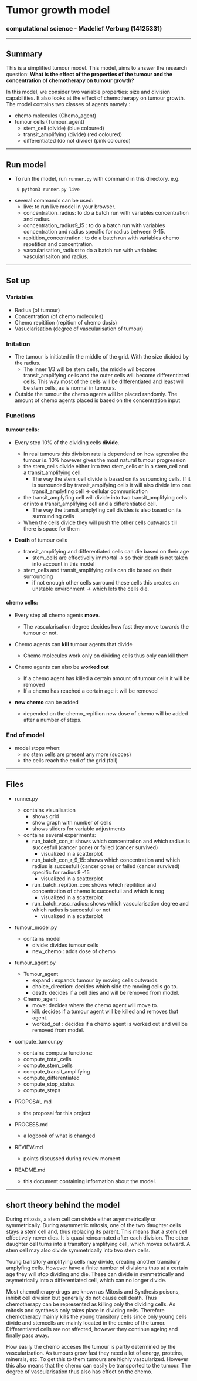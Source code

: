 # Tumor growth model
### computational science - Madelief Verburg (14125331)
----------------------------------------------------

## Summary
This is a simplified tumour model. This model, aims to answer the research question: 
**What is the effect of the properties of the tumour and the concentration of chemotherapy on tumour growth?**

In this model, we consider two variable properties: size and division capabilities. It also looks at the effect of chemotherapy on tumour growth. The model contains two classes of agents namely : 
- chemo molecules (Chemo_agent)
- tumour cells (Tumour_agent)
    - stem_cell (divide) (blue coloured)
    - transit_amplifying (divide) (red coloured)
    - differentiated (do not divide) (pink coloured)
    
--------------------------------------------------
## Run model
- To run the model, run ``runner.py`` with command in this directory. e.g.

```
    $ python3 runner.py live
```
- several commands can be used:
    - live: to run live model in your browser.
    - concentration_radius: to do a batch run with variables concentration and radius.
    - concentration_radius9_15 : to do a batch run with variables concentration and radius specific for radius between 9-15.
    - repitition_concentration : to do a batch run with variables chemo repetition and concentration.
    - vascularisation_radius: to do a batch run with variables vascularisaiton and radius.


---------------------------------------------------

## Set up

### Variables
- Radius (of tumour)
- Concentration (of chemo molecules)
- Chemo repitition (repition of chemo dosis)
- Vasuclarisation (degree of vascularisation of tumour)


### Initation
- The tumour is initiated in the middle of the grid. With the size dicided by the radius.
    - The inner 1/3 will be stem cells, the middle wil become transit_amplifying cells and the outer cells will become differentiated cells. This way most of the cells will be differentiated and least will be stem cells, as is normal in tumours.
- Outside the tumour the chemo agents will be placed randomly. The amount of chemo agents placed is based on the concentration input


### Functions
#### tumour cells: 
- Every step 10% of the dividing cells **divide**. 
    - In real tumours this division rate is dependend on how agressive the tumour is. 10% however gives the most natural tumour progression
    - the stem_cells divide either into two stem_cells or in a stem_cell and a transit_amplifying cell. 
        - The way the stem_cell divide is based on its surounding cells. If it is surrounded by transit_ampifying cells it will also divide into one transit_amplyfing cell -> cellular communication
    - the transit_amplyfing cell will divide into two transit_amplifying cells or into a transit_amplifying cell and a differentiated cell.
        - The way the transit_amplyfing cell divides is also based on its surrounding cells
    - When the cells divide they will push the other cells outwards till there is space for them

- **Death** of tumour cells
    - transit_amplifying and differentiated cells can die based on their age 
        - stem_cells are effectivelly immortal -> so their death is not taken into account in this model
    - stem_cells and transit_amplifying cells can die based on their surrounding
        - if not enough other cells surround these cells this creates an unstable environment -> which lets the cells die. 

#### chemo cells:
- Every step all chemo agents **move**. 
    - The vascularisation degree decides how fast they move towards the tumour or not.

- Chemo agents can **kill** tumour agents that divide
    - Chemo molecules work only on dividing cells thus only can kill them

- Chemo agents can also be **worked out**
    - If a chemo agent has killed a certain amount of tumour cells it will be removed
    - If a chemo has reached a certain age it will be removed
       
- **new chemo** can be added
    - depended on the chemo_repitiion new dose of chemo will be added after a number of steps.


### End of model
- model stops when:
    - no stem cells are present any more (succes)
    - the cells reach the end of the grid (fail)
----------------------------------------------------
## Files
- runner.py
    - contains visualisation
        - shows grid
        - show graph with number of cells
        - shows sliders for variable adjustments
    - contains several experiments:
        - run_batch_con_r: shows which concentration and which radius is succesfull (cancer gone) or failed (cancer survived)
            - visualized in a scatterplot
        - run_batch_con_r_9_15: shows which concentration and which radius is succesfull (cancer gone) or failed (cancer survived) specific for radius 9 -15
            - visualized in a scatterplot 
        - run_batch_repition_con: shows which repitition and concentration of chemo is succesfull and which is nog
            - visualized in a scatterplot
        - run_batch_vasc_radius: shows which vascularisation degree and which radius is succesfull or not
            - visualized in a scatterplot
        
- tumour_model.py
    - contains model
        - divide: divides tumour cells
        - new_chemo : adds dose of chemo

- tumour_agent.py
    - Tumour_agent
        - expand : expands tumour by moving cells outwards.
        - choice_direction: decides which side the moving cells go to.
        - death: decides if a cell dies and will be removed from model.
    - Chemo_agent
        - move: decides where the chemo agent will move to.
        - kill: decides if a tumour agent will be killed and removes that agent.
        - worked_out : decides if a chemo agent is worked out and will be removed from model.

- compute_tumour.py
    - contains compute functions:
    - compute_total_cells
    - compute_stem_cells
    - compute_transit_amplifying
    - compute_differentiated
    - compute_stop_status
    - compute_steps

- PROPOSAL.md
    - the proposal for this project

- PROCESS.md
    - a logbook of what is changed

- REVIEW.md
    - points discussed during review moment

- README.md
    - this document containing information about the model.

---------------------------------------------------   
## short theory behind the model
During mitosis, a stem cell can divide either asymmetrically or symmetrically. During asymmetric mitosis, one of the two daughter cells stays a stem cell and, thus replacing its parent. This means that a stem cell effectively never dies. It is quasi reincarnated after each division. The other daughter cell turns into a transitory amplifying cell, which moves outward. A stem cell may also divide symmetrically into two stem cells. 

Young transitory amplifying cells may divide, creating another transitory amplyfing cells. However have a finite number of divisions thus at a certain age they will stop dividing and die.  These can divide in symmetrically and asymetrically into a differentiated cell, which can no longer divide.

Most chemotherapy drugs are known as Mitosis and Synthesis poisons, inhibit cell division but generally do not cause cell death. Thus chemotherapy can be represented as killing only the dividing cells. As mitosis and synthesis only takes place in dividing cells. Therefore chemotherapy mainly kills the young transitory cells since only young cells divide and stemcells are mainly located in the centre of the tumor. Differentiated cells are not affected, however they continue ageing and finally pass away.

How easily the chemo acceses the tumour is partly determined by the vascularization. As tumours grow fast they need a lot of energy, proteins, minerals, etc. To get this to them tumours are highly vascularized. However this also means that the chemo can easily be transported to the tumour. The degree of vascularisation thus also has effect on the chemo.
